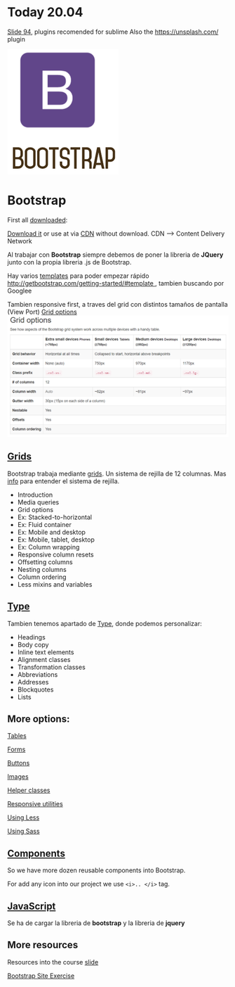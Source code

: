 # Today 20.04


[Slide 94](https://skylabcoders.github.io/bootcamp-abril2017/?full#94), plugins recomended for sublime
Also the https://unsplash.com/ plugin


![Bootstrap.png](img/Bootstrap.png)

# Bootstrap 

First all [downloaded](https://skylabcoders.github.io/bootcamp-abril2017/?full#98):

[Download it](http://getbootstrap.com/) or use at via [CDN](http://getbootstrap.com/getting-started/#download-cdn) without download.
CDN --> Content Delivery Network

Al trabajar con **Bootstrap** siempre debemos de poner la libreria de **JQuery** junto con la propia libreria .js de Bootstrap.

Hay varios [templates](https://skylabcoders.github.io/bootcamp-abril2017/?full#98) para poder empezar rápido
[http://getbootstrap.com/getting-started/#template ](http://getbootstrap.com/getting-started/#template), tambien buscando por Googlee


Tambien responsive first, a traves del grid con distintos tamaños de pantalla (View Port)
[Grid options](http://getbootstrap.com/css/#grid-options)
![grip_options](img/grip_options.png)

## [Grids](http://getbootstrap.com/css/#grid)
Bootstrap trabaja mediante [grids](http://getbootstrap.com/css/#grid).
Un sistema de rejilla de 12 columnas.
Mas [info](https://scotch.io/tutorials/understanding-the-bootstrap-3-grid-system) para entender el sistema de rejilla.


*   Introduction
*   Media queries
*   Grid options
*   Ex: Stacked-to-horizontal
*   Ex: Fluid container
*   Ex: Mobile and desktop
*   Ex: Mobile, tablet, desktop
*   Ex: Column wrapping
*   Responsive column resets
*   Offsetting columns
*   Nesting columns
*   Column ordering
*   Less mixins and variables

## [Type](http://getbootstrap.com/css/#type)


Tambien tenemos apartado de [Type](http://getbootstrap.com/css/#type), donde podemos personalizar:

*   Headings
*   Body copy
*   Inline text elements
*   Alignment classes
*   Transformation classes
*   Abbreviations
*   Addresses
*   Blockquotes
*   Lists

## More options:

[Tables](http://getbootstrap.com/css/#tables)

[Forms](http://getbootstrap.com/css/#forms)

[Buttons](http://getbootstrap.com/css/#buttons)

[Images](http://getbootstrap.com/css/#images)

[Helper classes](http://getbootstrap.com/css/#helper-classes)

[Responsive utilities](http://getbootstrap.com/css/#responsive-utilities)

[Using Less](http://getbootstrap.com/css/#less)

[Using Sass](http://getbootstrap.com/css/#sass)

## [Components](http://getbootstrap.com/components/)

So we have more dozen reusable components into Bootstrap.

For add any icon into our project we use ```<i>.. </i>``` tag.

## [JavaScript](http://getbootstrap.com/javascript/)

Se ha de cargar la libreria de **bootstrap** y la libreria de **jquery**

## More resources

Resources into the course [slide](https://skylabcoders.github.io/bootcamp-abril2017/?full#100)

[Bootstrap Site Exercise](https://github.com/juanmaguitar/bootstrap-exercises)